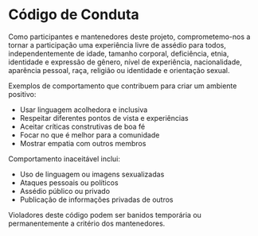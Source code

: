 # Código de Conduta

Como participantes e mantenedores deste projeto, comprometemo-nos a tornar a participação uma experiência livre de assédio para todos, independentemente de idade, tamanho corporal, deficiência, etnia, identidade e expressão de gênero, nível de experiência, nacionalidade, aparência pessoal, raça, religião ou identidade e orientação sexual.

Exemplos de comportamento que contribuem para criar um ambiente positivo:
- Usar linguagem acolhedora e inclusiva
- Respeitar diferentes pontos de vista e experiências
- Aceitar críticas construtivas de boa fé
- Focar no que é melhor para a comunidade
- Mostrar empatia com outros membros

Comportamento inaceitável inclui:
- Uso de linguagem ou imagens sexualizadas
- Ataques pessoais ou políticos
- Assédio público ou privado
- Publicação de informações privadas de outros

Violadores deste código podem ser banidos temporária ou permanentemente a critério dos mantenedores.
